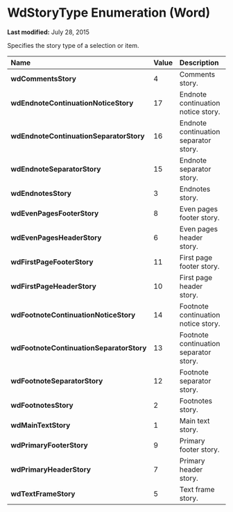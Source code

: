 
# WdStoryType Enumeration (Word)

 **Last modified:** July 28, 2015

Specifies the story type of a selection or item.


|**Name**|**Value**|**Description**|
|:-----|:-----|:-----|
| **wdCommentsStory**|4|Comments story.|
| **wdEndnoteContinuationNoticeStory**|17|Endnote continuation notice story.|
| **wdEndnoteContinuationSeparatorStory**|16|Endnote continuation separator story.|
| **wdEndnoteSeparatorStory**|15|Endnote separator story.|
| **wdEndnotesStory**|3|Endnotes story.|
| **wdEvenPagesFooterStory**|8|Even pages footer story.|
| **wdEvenPagesHeaderStory**|6|Even pages header story.|
| **wdFirstPageFooterStory**|11|First page footer story.|
| **wdFirstPageHeaderStory**|10|First page header story.|
| **wdFootnoteContinuationNoticeStory**|14|Footnote continuation notice story.|
| **wdFootnoteContinuationSeparatorStory**|13|Footnote continuation separator story.|
| **wdFootnoteSeparatorStory**|12|Footnote separator story.|
| **wdFootnotesStory**|2|Footnotes story.|
| **wdMainTextStory**|1|Main text story.|
| **wdPrimaryFooterStory**|9|Primary footer story.|
| **wdPrimaryHeaderStory**|7|Primary header story.|
| **wdTextFrameStory**|5|Text frame story.|
